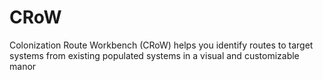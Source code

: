 # CRoW
Colonization Route Workbench (CRoW) helps you identify routes to target systems from existing populated systems in a visual and customizable manor
